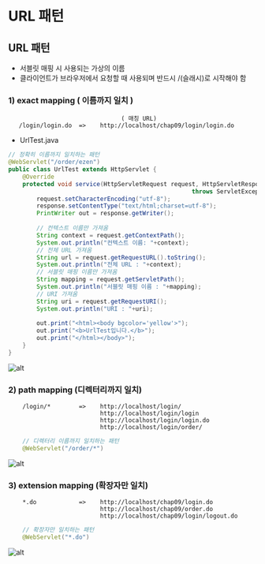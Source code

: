URL 패턴
==========

## URL 패턴

* 서블릿 매핑 시 사용되는 가상의 이름
* 클라이언트가 브라우저에서 요청할 때 사용되며 반드시 /(슬래시)로 시작해야 함

### 1) exact mapping ( 이름까지 일치 )

```
                                ( 매칭 URL)
   /login/login.do  =>    http://localhost/chap09/login/login.do 
```

* UrlTest.java

```java
// 정확히 이름까지 일치하는 패턴
@WebServlet("/order/ezen")
public class UrlTest extends HttpServlet {
	@Override
	protected void service(HttpServletRequest request, HttpServletResponse response) 
                                                    throws ServletException, IOException {
		request.setCharacterEncoding("utf-8");
		response.setContentType("text/html;charset=utf-8");
		PrintWriter out = response.getWriter();
		
		// 컨텍스트 이름만 가져옴
		String context = request.getContextPath();
		System.out.println("컨텍스트 이름: "+context);
		// 전체 URL 가져옴
		String url = request.getRequestURL().toString();
		System.out.println("전체 URL : "+context);
		// 서블릿 매핑 이름만 가져옴
		String mapping = request.getServletPath();
		System.out.println("서블릿 매핑 이름 : "+mapping);
		// URI 가져옴
		String uri = request.getRequestURI();
		System.out.println("URI : "+uri);
		
		out.print("<html><body bgcolor='yellow'>");
		out.print("<b>UrlTest입니다.</b>");
		out.print("</html></body>");
	}
}
```

![alt](/assets/images/post/jsp/81.png)

### 2) path mapping (디렉터리까지 일치)

```
    /login/*        =>    http://localhost/login/
                          http://localhost/login/login
                          http://localhost/login/login.do
                          http://localhost/login/order/
```

```java
    // 디렉터리 이름까지 일치하는 패턴
    @WebServlet("/order/*")
```

![alt](/assets/images/post/jsp/82.png)


### 3) extension mapping (확장자만 일치)

```
    *.do            =>    http://localhost/chap09/login.do
                          http://localhost/chap09/order.do
                          http://localhost/chap09/login/logout.do
```

```java
    // 확장자만 일치하는 패턴
    @WebServlet("*.do")
```

![alt](/assets/images/post/jsp/83.png)